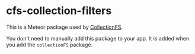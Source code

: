 cfs-collection-filters
=========================

This is a Meteor package used by
[CollectionFS](https://github.com/CollectionFS/Meteor-CollectionFS).

You don't need to manually add this package to your app. It is added when you
add the `collectionFS` package.